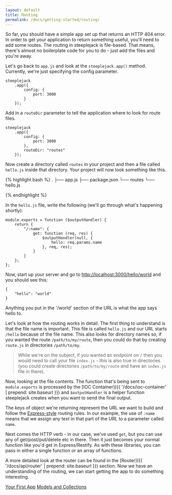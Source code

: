 ```yaml
---
layout: default
title: Routing
permalink: /docs/getting-started/routing/
---
```


So far, you should have a simple app set up that returns an HTTP 404 error.  In order to get your application to return
something useful, you'll need to add some routes.  The routing in steeplejack is file-based. That means, there's
almost no boilerplate code for you to do - just add the files and you're away.

Let's go back to `app.js` and look at the `steeplejack.app()` method.  Currently, we're just specifying the config
parameter.

    steeplejack
        .app({
            config: {
                port: 3000
            }
        });

Add in a `routeDir` parameter to tell the application where to look for route files.

    steeplejack
        .app({
            config: {
                port: 3000
            },
            routeDir: "routes"
        });

Now create a directory called `routes` in your project and then a file called `hello.js` inside that directory.  Your
project will now look something like this.

{% highlight bash %}
    .
├── app.js
├── package.json
└── routes
    └── hello.js

{% endhighlight %}

In the `hello.js` file, write the following (we'll go through what's happening shortly):

    module.exports = function ($outputHandler) {
        return {
            "/:name": {
                get: function (req, res) {
                    $outputHandler(null, {
                        hello: req.params.name
                    }, req, res);
                }
            }
        };
    };

Now, start up your server and go to [http://localhost:3000/hello/world](http://localhost:3000/hello/world) and you
should see this:

    {
        "hello": "world"
    }

Anything you put in the '/world' section of the URL is what the app says hello to.

Let's look at how the routing works in detail.  The first thing to understand is that the file name is important.  This
file is called `hello.js` and our URL starts `/hello` because of the file name.  This also looks for directory names so,
if you wanted the route `/path/to/my/route`, then you could do that by creating `route.js` in directories `/path/to/my`.

> While we're on the subject, if you wanted an endpoint on `/` then you would need to call your file `index.js` - this
> is also true in directories (you could create directories `/path/to/my/route` and have an `index.js` file in there).

Now, looking at the file contents.  The function that's being sent to `module.exports` is processed by the
[IOC Container]({{ '/docs/ioc-container' | prepend: site.baseurl }}) and `$outputHandler` is a helper function
steeplejack creates when you want to send the final output.

The keys of object we're returning represent the URL we want to build and follow the
[Express-style](http://expressjs.com/guide/routing.html) routing rules.  In our example, the use of `:name` means that
we assign any text in that part of the URL to a parameter called `name`.

Next comes the HTTP verb - in our case, we've used `get`, but you can use any of get/post/put/delete etc in there.  Then
it just becomes your normal function like you'd get in Express/Restify.  As with these libraries, you can pass in
either a single function or an array of functions.

A more detailed look at the router can be found in the [Router]({{ '/docs/api/router' | prepend: site.baseurl }}) section.
Now we have an understanding of the routing, we can start getting the app to do something interesting.

<a href="{{ '/docs/getting-started/your-first-app' | prepend: site.baseurl }}" class="prev_button">Your First App</a>
<a href="{{ '/docs/getting-started/models-and-collections' | prepend: site.baseurl }}" class="next_button">Models and Collections</a>
